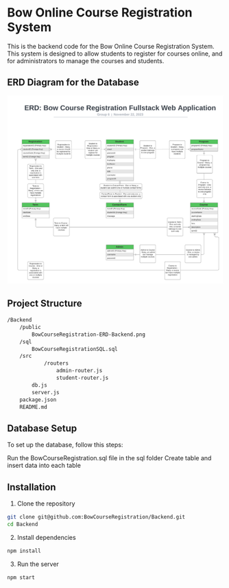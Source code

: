 # Bow Online Course Registration System

This is the backend code for the Bow Online Course Registration System. This system is designed to allow students to register for courses online, and for administrators to manage the courses and students.

## ERD Diagram for the Database

![Bow Course Registration System ERD](public/BowCourseRegistration-ERD-Backend.png)

## Project Structure
```bash
/Backend
    /public
        BowCourseRegistration-ERD-Backend.png 
    /sql
        BowCourseRegistrationSQL.sql
    /src
            /routers
                admin-router.js
                student-router.js
        db.js
        server.js
    package.json
    README.md
```

## Database Setup

To set up the database, follow this steps:

Run the BowCourseRegistration.sql file in the sql folder
Create table and insert data into each table

## Installation

1. Clone the repository

```bash
git clone git@github.com:BowCourseRegistration/Backend.git
cd Backend
```

2. Install dependencies

```bash
npm install
```

3. Run the server

```bash
npm start
```







